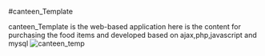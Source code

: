 #canteen_Template

canteen_Template is the web-based application here is the content for purchasing the food items and developed based on
ajax,php,javascript and mysql
![canteen_temp](https://cloud.githubusercontent.com/assets/15909091/19113343/cc4972ce-8b26-11e6-8900-d93632dfa01f.png)
